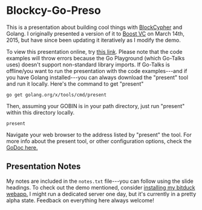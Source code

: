 # Blockcy-Go-Preso

This is a presentation about building cool things with [BlockCypher](http://blockcypher.com/) and Golang. I originally presented a version of it to [Boost VC](http://boost.vc/) on March 14th, 2015, but have since been updating it iteratively as I modify the demo.

To view this presentation online, try [this link](http://go-talks.appspot.com/github.com/acityinohio/blockcy-go-preso/show.slide). Please note that the code examples will throw errors because the Go Playground (which Go-Talks uses) doesn't support non-standard library imports. If Go-Talks is offline/you want to run the presentation with the code examples---and if you have Golang installed---you can always download the "present" tool and run it locally. Here's the command to get "present"

	go get golang.org/x/tools/cmd/present

Then, assuming your GOBIN is in your path directory, just run "present" within this directory locally.

	present

Navigate your web browser to the address listed by "present" the tool. For more info about the present tool, or other configuration options, check the [GoDoc here.](https://godoc.org/golang.org/x/tools/cmd/present)

## Presentation Notes

My notes are included in the `notes.txt` file---you can follow using the slide headings. To check out the demo mentioned, consider [installing my bitduck webapp.](https://github.com/acityinohio/bitduck) I might run a dedicated server one day, but it's currently in a pretty alpha state. Feedback on everything here always welcome!
